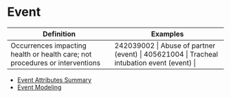 # Event

| Definition                                                                   | Examples                                                                                   |
| ---------------------------------------------------------------------------- | ------------------------------------------------------------------------------------------ |
| Occurrences impacting health or health care; not procedures or interventions | 242039002 \| Abuse of partner (event) \| 405621004 \| Tracheal intubation event (event) \| |

* [Event Attributes Summary](../../../Event-Attributes-Summary_174690592.html)
* [Event Modeling](../../../Event-Modeling_174690593.html)
